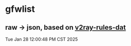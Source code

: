 # gfwlist
## raw -> json, based on [v2ray-rules-dat](https://github.com/Loyalsoldier/v2ray-rules-dat)
Tue Jan 28 12:00:48 PM CST 2025

